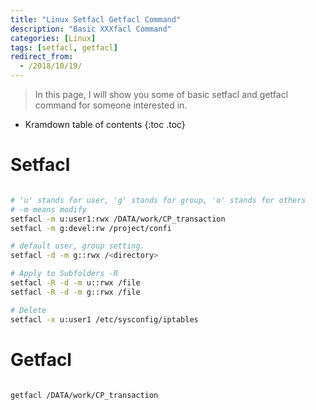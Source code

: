 ```yaml
---
title: "Linux Setfacl Getfacl Command"
description: "Basic XXXfacl Command"
categories: [Linux]
tags: [setfacl, getfacl]
redirect_from:
  - /2018/10/19/
---
```


> In this page, I will show you some of basic setfacl and getfacl command for someone interested in.

* Kramdown table of contents
{:toc .toc}

# Setfacl

```bash 

# 'u' stands for user, 'g' stands for group, 'o' stands for others
# -m means modify
setfacl -m u:user1:rwx /DATA/work/CP_transaction
setfacl -m g:devel:rw /project/confi

# default user, group setting.
setfacl -d -m g::rwx /<directory>

# Apply to Subfolders -R
setfacl -R -d -m u::rwx /file
setfacl -R -d -m g::rwx /file

# Delete 
setfacl -x u:user1 /etc/sysconfig/iptables

```

# Getfacl

```bash

getfacl /DATA/work/CP_transaction

```

[^1]: This is a footnote.

[kramdown]: https://kramdown.gettalong.org/
[My Blog]: https://marindie.github.io